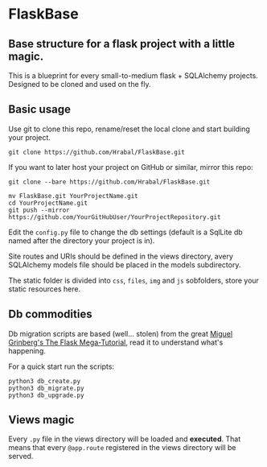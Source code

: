 # FlaskBase
## Base structure for a flask project with a little magic.

This is a blueprint for every small-to-medium flask + SQLAlchemy projects. Designed to be cloned and used on the fly.

## Basic usage

Use git to clone this repo, rename/reset the local clone and start building your project.
```shell
git clone https://github.com/Hrabal/FlaskBase.git
```
If you want to later host your project on GitHub or similar, mirror this repo:

```shell
git clone --bare https://github.com/Hrabal/FlaskBase.git

mv FlaskBase.git YourProjectName.git
cd YourProjectName.git
git push --mirror https://github.com/YourGitHubUser/YourProjectRepository.git
```

Edit the `config.py` file to change the db settings (default is a SqlLite db named after the directory your project is in).

Site routes and URIs should be defined in the views directory, avery SQLAlchemy models file should be placed in the models subdirectory.

The static folder is divided into `css`, `files`, `img` and `js` sobfolders, store your static resources here.

## Db commodities

Db migration scripts are based (well... stolen) from the great [Miguel Grinberg's The Flask Mega-Tutorial](https://blog.miguelgrinberg.com/post/the-flask-mega-tutorial-part-iv-database), read it to understand what's happening.

For a quick start run the scripts:

```shell
python3 db_create.py
python3 db_migrate.py
python3 db_upgrade.py
```
## Views magic

Every `.py` file in the views directory will be loaded and **executed**. That means that every `@app.route` registered in the views directory will be served.
